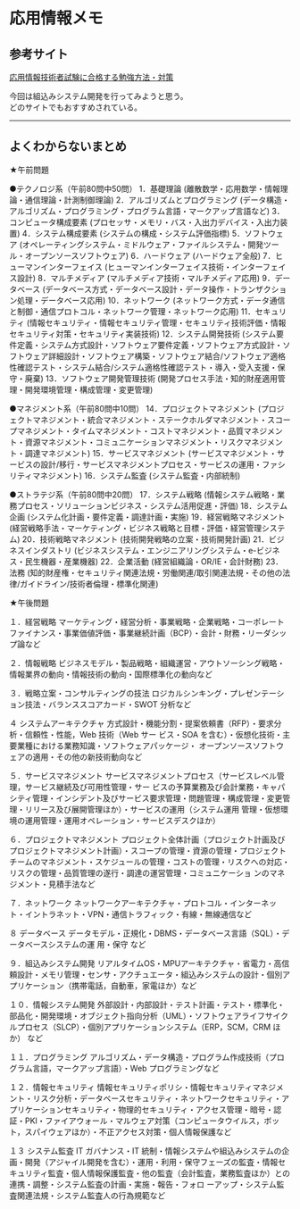 # 応用情報メモ

## 参考サイト

[応用情報技術者試験に合格する勉強方法・対策](https://qiita.com/drken/items/42e54d5c43d4d7815ed4)  

今回は組込みシステム開発を行ってみようと思う。  
どのサイトでもおすすめされている。  

---

## よくわからないまとめ

★午前問題

●テクノロジ系（午前80問中50問）
1．基礎理論
(離散数学・応用数学・情報理論・通信理論・計測制御理論)
2．アルゴリズムとプログラミング
(データ構造・アルゴリズム・プログラミング・プログラム言語・マークアップ言語など)
3．コンピュータ構成要素
(プロセッサ・メモリ・バス・入出力デバイス・入出力装置)
4．システム構成要素
(システムの構成・システム評価指標)
5．ソフトウェア
(オペレーティングシステム・ミドルウェア・ファイルシステム・開発ツール・オープンソースソフトウェア)
6．ハードウェア
(ハードウェア全般)
7．ヒューマンインターフェイス
(ヒューマンインターフェイス技術・インターフェイス設計)
8．マルチメディア
(マルチメディア技術・マルチメディア応用)
9．データベース
(データベース方式・データベース設計・データ操作・トランザクション処理・データベース応用)
10．ネットワーク
(ネットワーク方式・データ通信と制御・通信プロトコル・ネットワーク管理・ネットワーク応用)
11．セキュリティ
(情報セキュリティ・情報セキュリティ管理・セキュリティ技術評価・情報セキュリティ対策・セキュリティ実装技術)
12．システム開発技術
(システム要件定義・システム方式設計・ソフトウェア要件定義・ソフトウェア方式設計・ソフトウェア詳細設計・ソフトウェア構築・ソフトウェア結合/ソフトウェア適格性確認テスト・システム結合/システム適格性確認テスト・導入・受入支援・保守・廃棄)
13．ソフトウェア開発管理技術
(開発プロセス手法・知的財産適用管理・開発環境管理・構成管理・変更管理)

●マネジメント系（午前80問中10問）
14．プロジェクトマネジメント
(プロジェクトマネジメント・統合マネジメント・ステークホルダマネジメント・スコープマネジメント・タイムマネジメント・コストマネジメント・品質マネジメント・資源マネジメント・コミュニケーションマネジメント・リスクマネジメント・調達マネジメント)
15．サービスマネジメント
(サービスマネジメント・サービスの設計/移行・サービスマネジメントプロセス・サービスの運用・ファシリティマネジメント)
16．システム監査
(システム監査・内部統制)

●ストラテジ系（午前80問中20問）
17．システム戦略
(情報システム戦略・業務プロセス・ソリューションビジネス・システム活用促進・評価)
18．システム企画
(システム化計画・要件定義・調達計画・実施)
19．経営戦略マネジメント
(経営戦略手法・マーケティング・ビジネス戦略と目標・評価・経営管理システム)
20．技術戦略マネジメント
(技術開発戦略の立案・技術開発計画)
21．ビジネスインダストリ
(ビジネスシステム・エンジニアリングシステム・e-ビジネス・民生機器・産業機器)
22．企業活動
(経営組織論・OR/IE・会計財務)
23．法務
(知的財産権・セキュリティ関連法規・労働関連/取引関連法規・その他の法律/ガイドライン/技術者倫理・標準化関連)

★午後問題

１．経営戦略
マーケティング・経営分析・事業戦略・企業戦略・コーポレートファイナンス・事業価値評価・事業継続計画（BCP）・会計・財務・リーダシップ論など

２．情報戦略
ビジネスモデル・製品戦略・組織運営・アウトソーシング戦略・情報業界の動向・情報技術の動向・国際標準化の動向など

３．戦略立案・コンサルティングの技法
ロジカルシンキング・プレゼンテーション技法・バランススコアカード・SWOT 分析など

４ システムアーキテクチャ
方式設計・機能分割・提案依頼書（RFP）・要求分析・信頼性・性能，Web 技術（Web サー ビス・SOA を含む）・仮想化技術・主要業種における業務知識・ソフトウェアパッケージ・ オープンソースソフトウェアの適用・その他の新技術動向など

５．サービスマネジメント
サービスマネジメントプロセス（サービスレベル管理，サービス継続及び可用性管理・サー ビスの予算業務及び会計業務・キャパシティ管理・インシデント及びサービス要求管理・問題管理・構成管理・変更管理・リリース及び展開管理ほか）・サービスの運用（システム運用 管理・仮想環境の運用管理・運用オペレーション・サービスデスクほか）

６．プロジェクトマネジメント
プロジェクト全体計画（プロジェクト計画及びプロジェクトマネジメント計画）・スコープの管理・資源の管理・プロジェクトチームのマネジメント・スケジュールの管理・コストの管理・リスクへの対応・リスクの管理・品質管理の遂行・調達の運営管理・コミュニケーショ ンのマネジメント・見積手法など

７．ネットワーク
ネットワークアーキテクチャ・プロトコル・インターネット・イントラネット・VPN・通信トラフィック・有線・無線通信など

８ データベース
データモデル・正規化・DBMS・データベース言語（SQL）・データベースシステムの運 用・保守 など

９．組込みシステム開発
リアルタイムOS・MPUアーキテクチャ・省電力・高信頼設計・メモリ管理・センサ・アクチュエータ・組込みシステムの設計・個別アプリケーション（携帯電話，自動車，家電ほか）など

１０．情報システム開発
外部設計・内部設計・テスト計画・テスト・標準化・部品化・開発環境・オブジェクト指向分析（UML）・ソフトウェアライフサイクルプロセス（SLCP）・個別アプリケーションシステム（ERP，SCM，CRM ほか） など

１１．プログラミング
アルゴリズム・データ構造・プログラム作成技術（プログラム言語，マークアップ言語）・Web プログラミングなど

１２．情報セキュリティ
情報セキュリティポリシ・情報セキュリティマネジメント・リスク分析・データベースセキュリティ・ネットワークセキュリティ・アプリケーションセキュリティ・物理的セキュリティ・アクセス管理・暗号・認証・PKI・ファイアウォール・マルウェア対策（コンピュータウイルス，ボット，スパイウェアほか）・不正アクセス対策・個人情報保護など

１３ システム監査
IT ガバナンス・IT 統制・情報システムや組込みシステムの企画・開発（アジャイル開発を含む）・運用・利用・保守フェーズの監査・情報セキュリティ監査・個人情報保護監査・他の監査（会計監査，業務監査ほか）との連携・調整・システム監査の計画・実施・報告・フォロ ーアップ・システム監査関連法規・システム監査人の行為規範など

